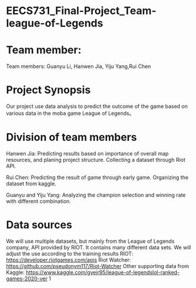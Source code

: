 # EECS731_Final-Project_Team-league-of-Legends
# Team member:
Team members: Guanyu Li, Hanwen Jia, Yiju Yang,Rui Chen

# Project Synopsis
Our project use data analysis to predict the outcome of the game based on
various data in the moba game League of Legends。

# Division of team members
Hanwen Jia: Predicting results based on importance of overall map
resources, and planing project structure. Collecting a dataset through Riot
API.

Rui Chen: Predicting the result of game through early game. Organizing the
dataset from kaggle.

Guanyu and Yiju Yang: Analyzing the champion selection and winning rate
with different combination.

# Data sources
We will use multiple datasets, but mainly from the League of Legends
company, API provided by RIOT. It contains many different data sets. We will
adjust the use according to the training results
RIOT: https://developer.riotgames.com/apis
Riot Watcher: https://github.com/pseudonym117/Riot-Watcher
Other supporting data from Kaggle:
https://www.kaggle.com/gyejr95/league-of-legendslol-ranked-games-2020-ver
1
